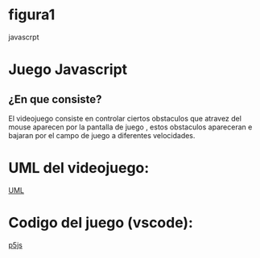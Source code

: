# figura1
javascrpt

# Juego Javascript

## ¿En que consiste?
El videojuego consiste en controlar ciertos obstaculos que atravez del mouse aparecen por la pantalla de juego , estos obstaculos apareceran e bajaran por el 
campo de juego a diferentes velocidades.

# UML del videojuego:
[UML](https://github.com/DavidVargas20/figura1/blob/main/Diagrama%20sin%20t%C3%ADtulo.drawio.png)

# Codigo del juego (vscode):
[p5js](https://github.com/DavidVargas20/figura1/tree/main/p5js(juego))